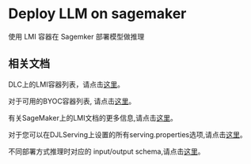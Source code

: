 # Deploy LLM on sagemaker

使用 LMI 容器在 Sagemker 部署模型做推理

## 相关文档

DLC上的LMI容器列表，请点击[这里](https://github.com/aws/deep-learning-containers/blob/master/available_images.md#large-model-inference-containers)。

对于可用的BYOC容器列表, 请点击[这里](https://hub.docker.com/r/deepjavalibrary/djl-serving/tags)。

有关SageMaker上的LMI文档的更多信息,请点击[这里](https://docs.aws.amazon.com/sagemaker/latest/dg/realtime-endpoints-large-model-inference.html)。

对于您可以在DJLServing上设置的所有serving.properties选项,请点击[这里](https://docs.djl.ai/docs/serving/serving/docs/modes.html#servingproperties)。

不同部署方式推理时对应的 input/output schema,请点击[这里](https://docs.djl.ai/docs/serving/serving/docs/lmi/user_guides/lmi_input_output_schema.html)。